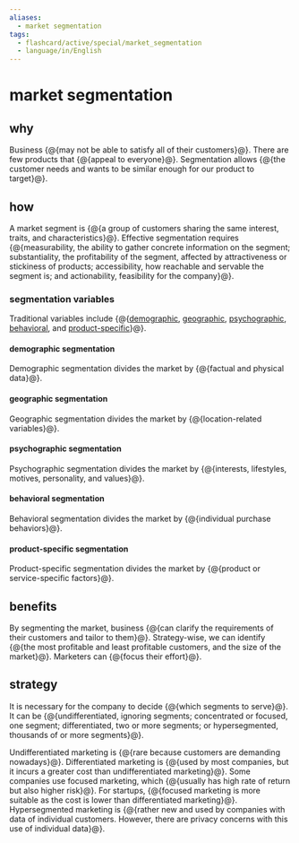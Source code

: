 ```yaml
---
aliases:
  - market segmentation
tags:
  - flashcard/active/special/market_segmentation
  - language/in/English
---
```


# market segmentation

## why

Business {@{may not be able to satisfy all of their customers}@}. There are few products that {@{appeal to everyone}@}. Segmentation allows {@{the customer needs and wants to be similar enough for our product to target}@}. <!--SR:!2026-05-28,556,325!2026-11-21,690,325!2027-08-08,901,345-->

## how

A market segment is {@{a group of customers sharing the same interest, traits, and characteristics}@}. Effective segmentation requires {@{measurability, the ability to gather concrete information on the segment; substantiality, the profitability of the segment, affected by attractiveness or stickiness of products; accessibility, how reachable and servable the segment is; and actionability, feasibility for the company}@}. <!--SR:!2025-12-09,418,270!2025-07-22,287,250-->

### segmentation variables

Traditional variables include {@{[demographic](#demographic%20segmentation), [geographic](#geographic%20segmentation), [psychographic](#psychographic-segmentation), [behavioral](#behavioral-segmentation), and [product-specific](#product-specific%20segmentation)}@}. <!--SR:!2028-03-02,972,270-->

#### demographic segmentation

Demographic segmentation divides the market by {@{factual and physical data}@}. <!--SR:!2026-05-11,481,270-->

#### geographic segmentation

Geographic segmentation divides the market by {@{location-related variables}@}. <!--SR:!2026-04-02,532,310-->

#### psychographic segmentation

Psychographic segmentation divides the market by {@{interests, lifestyles, motives, personality, and values}@}. <!--SR:!2025-10-07,240,230-->

#### behavioral segmentation

Behavioral segmentation divides the market by {@{individual purchase behaviors}@}. <!--SR:!2025-11-27,450,310-->

#### product-specific segmentation

Product-specific segmentation divides the market by {@{product or service-specific factors}@}. <!--SR:!2025-12-09,411,290-->

## benefits

By segmenting the market, business {@{can clarify the requirements of their customers and tailor to them}@}. Strategy-wise, we can identify {@{the most profitable and least profitable customers, and the size of the market}@}. Marketers can {@{focus their effort}@}. <!--SR:!2026-04-20,520,310!2025-08-28,344,305!2027-05-30,849,345-->

## strategy

It is necessary for the company to decide {@{which segments to serve}@}. It can be {@{undifferentiated, ignoring segments; concentrated or focused, one segment; differentiated, two or more segments; or hypersegmented, thousands of or more segments}@}. <!--SR:!2026-04-02,532,310!2026-03-22,425,250-->

Undifferentiated marketing is {@{rare because customers are demanding nowadays}@}. Differentiated marketing is {@{used by most companies, but it incurs a greater cost than undifferentiated marketing}@}. Some companies use focused marketing, which {@{usually has high rate of return but also higher risk}@}. For startups, {@{focused marketing is more suitable as the cost is lower than differentiated marketing}@}. Hypersegmented marketing is {@{rather new and used by companies with data of individual customers. However, there are privacy concerns with this use of individual data}@}. <!--SR:!2028-06-08,1133,310!2025-08-31,346,290!2028-02-02,1090,350!2026-05-13,537,310!2028-04-15,1044,290-->
